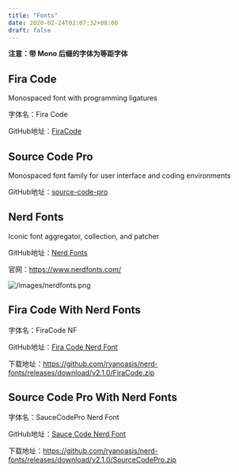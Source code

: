 ```yaml
---
title: "Fonts"
date: 2020-02-24T02:07:32+08:00
draft: false
---
```


**注意：带 Mono 后缀的字体为等距字体**



## Fira Code

Monospaced font with programming ligatures

字体名：Fira Code

GitHub地址：[FiraCode](https://github.com/tonsky/FiraCode)



## Source Code Pro

Monospaced font family for user interface and coding environments

GitHub地址：[source-code-pro](https://github.com/adobe-fonts/source-code-pro)



## Nerd Fonts

Iconic font aggregator, collection, and patcher

GitHub地址：[Nerd Fonts](https://github.com/ryanoasis/nerd-fonts)

官网：https://www.nerdfonts.com/

![/images/nerdfonts.png]()



## Fira Code With Nerd Fonts

字体名：FiraCode NF

GitHub地址：[Fira Code Nerd Font](https://github.com/ryanoasis/nerd-fonts/blob/master/patched-fonts/FiraCode)

下载地址：https://github.com/ryanoasis/nerd-fonts/releases/download/v2.1.0/FiraCode.zip



## Source Code Pro With Nerd Fonts

字体名：SauceCodePro Nerd Font

GitHub地址：[Sauce Code Nerd Font](https://github.com/ryanoasis/nerd-fonts/blob/master/patched-fonts/SourceCodePro)

下载地址：https://github.com/ryanoasis/nerd-fonts/releases/download/v2.1.0/SourceCodePro.zip
